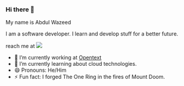 ### Hi there 👋

My name is Abdul Wazeed

<!--
**Hakai-Shin/Hakai-Shin** is a ✨ _special_ ✨ repository because its `README.md` (this file) appears on your GitHub profile.
Here are some ideas to get you started:
- 🤔 I’m looking for help with ...
- 👯 I’m looking to collaborate on ...
- 💬 Ask me about ...
-->


I am a software developer.
I learn and develop stuff for a better future.

reach me at [<img src="https://img.shields.io/badge/LinkedIn-0077B5?style=for-the-badge&logo=linkedin&logoColor=white" />](https://www.linkedin.com/in/abdulwazeed/)

- 🔭 I’m currently working at [Opentext](https://www.opentext.com/)
- 🌱 I’m currently learning about cloud technologies.
- 😄 Pronouns: He/Him
- ⚡ Fun fact: I forged The One Ring in the fires of Mount Doom.


 
